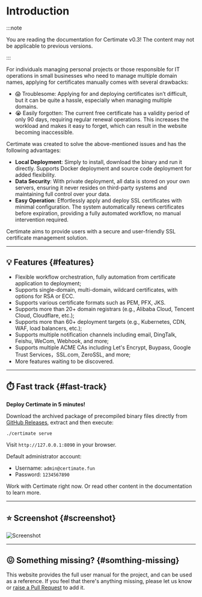 # Introduction

:::note

You are reading the documentation for Certimate v0.3! The content may not be applicable to previous versions.

:::

For individuals managing personal projects or those responsible for IT operations in small businesses who need to manage multiple domain names, applying for certificates manually comes with several drawbacks:

- 😱 Troublesome: Applying for and deploying certificates isn’t difficult, but it can be quite a hassle, especially when managing multiple domains.
- 😭 Easily forgotten: The current free certificate has a validity period of only 90 days, requiring regular renewal operations. This increases the workload and makes it easy to forget, which can result in the website becoming inaccessible.

Certimate was created to solve the above-mentioned issues and has the following advantages:

- **Local Deployment**: Simply to install, download the binary and run it directly. Supports Docker deployment and source code deployment for added flexibility.
- **Data Security**​: With private deployment, all data is stored on your own servers, ensuring it never resides on third-party systems and maintaining full control over your data.
- **Easy Operation**: Effortlessly apply and deploy SSL certificates with minimal configuration. The system automatically renews certificates before expiration, providing a fully automated workflow, no manual intervention required.

Certimate aims to provide users with a secure and user-friendly SSL certificate management solution.

---

## 💡 Features {#features}

- Flexible workflow orchestration, fully automation from certificate application to deployment;
- Supports single-domain, multi-domain, wildcard certificates, with options for RSA or ECC.
- Supports various certificate formats such as PEM, PFX, JKS.
- Supports more than 20+ domain registrars (e.g., Alibaba Cloud, Tencent Cloud, Cloudflare, etc.);
- Supports more than 60+ deployment targets (e.g., Kubernetes, CDN, WAF, load balancers, etc.);
- Supports multiple notification channels including email, DingTalk, Feishu, WeCom, Webhook, and more;
- Supports multiple ACME CAs including Let's Encrypt, Buypass, Google Trust Services，SSL.com, ZeroSSL, and more;
- More features waiting to be discovered.

---

## ⏱️ Fast track {#fast-track}

**Deploy Certimate in 5 minutes!**

Download the archived package of precompiled binary files directly from [GitHub Releases](https://github.com/usual2970/certimate/releases), extract and then execute:

```bash
./certimate serve
```

Visit `http://127.0.0.1:8090` in your browser.

Default administrator account:

- Username: `admin@certimate.fun`
- Password: `1234567890`

Work with Certimate right now. Or read other content in the documentation to learn more.

---

## ⭐ Screenshot {#screenshot}

![Screenshot](https://i.imgur.com/4DAUKEE.gif)

---

## 😖 Something missing? {#somthing-missing}

This website provides the full user manual for the project, and can be used as a reference. If you feel that there's anything missing, please let us know or [raise a Pull Request](https://github.com/certimate-go/docs/pulls) to add it.
